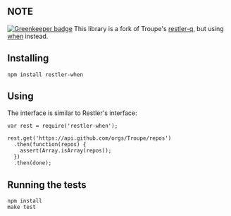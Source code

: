 NOTE
-----------------

[![Greenkeeper badge](https://badges.greenkeeper.io/mwittig/restler-when.svg)](https://greenkeeper.io/)
This library is a fork of Troupe's [restler-q](https://github.com/troupe/restler-q), but using [when](https://github.com/cujojs/when) instead.

Installing
-----------------

    npm install restler-when


Using
-----------------

The interface is similar to Restler's interface:

    var rest = require('restler-when');

    rest.get('https://api.github.com/orgs/Troupe/repos')
      .then(function(repos) {
        assert(Array.isArray(repos));
      })
      .then(done);

Running the tests
-----------------

    npm install
    make test
